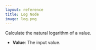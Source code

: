```yaml
---
layout: reference
title: Log Node
image: log.png
---
```

Calculate the natural logarithm of a value.

* **Value**: The input value.
